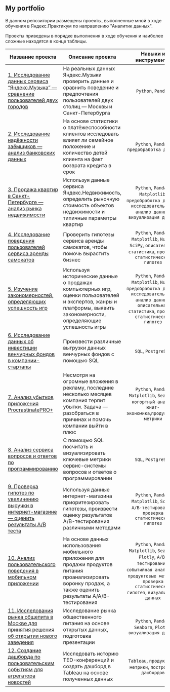 ## My portfolio

В данном репозитории размещены проекты, выполненные мной в ходе обучения в Яндекс.Практикум по направлению "Аналитик данных".

Проекты приведены в порядке выполнения в ходе обучения и наиболее сложные находятся в конце таблицы.

| Название проекта | Описание проекта | Навыки и инструменты | Сферы деятельности | Направление деятельности | 
| --- | --- | :---: | :---: | :---: |
| [1. Исследование данных сервиса “Яндекс.Музыка” — сравнение пользователей двух городов](https://github.com/MMyachina/Yandex.Praktikum/tree/main/01_Music) | На реальных данных Яндекс.Музыки проверить данные и сравнить поведение и предпочтения пользователей двух столиц — Москвы и Санкт-Петербурга | `Python`, `Pandas` | Интернет-сервисы, Стриминговые сервисы |  Data Analyst | 
| [2. Исследование надёжности заёмщиков — анализ банковских данных](https://github.com/MMyachina/Yandex.Praktikum/tree/main/02_Bank) | На основе статистики о платёжеспособности клиентов исследовать влияет ли семейное положение и количество детей клиента на факт возврата кредита в срок| `Python`, `Pandas`, `предобработка данных` | Банковская сфера, Кредитование |  Data Analyst, Финансовый аналитик | 
| [3. Продажа квартир в Санкт-Петербурге — анализ рынка недвижимости](https://github.com/MMyachina/Yandex.Praktikum/tree/main/03_Apartments) | Используя данные сервиса Яндекс.Недвижимость, определить рыночную стоимость объектов недвижимости и типичные параметры квартир | `Python`, `Pandas`, `Matplotlib`, `предобработка данных`, `исследовательский анализ данных`, `визуализация данных` | Интернет-сервисы, Площадки объявлений |  Data Analyst, Маркетинг-аналитик, Fraud-аналитик |
| [4. Исследование поведения пользователей сервиса аренды самокатов]() | Проверить гипотезы сервиса аренды самокатов, чтобы помочь вырастить бизнес | `Python`, `Pandas`, `Matplotlib`, `NumPy`, `SciPy`, `описательная статистика`, `проверка статистических гипотез` | Телеком | Маркетинг-аналитик |
| [5. Изучение закономерностей, определяющих успешность игр]() | Используя исторические данные о продажах компьютерных игр, оценки пользователей и экспертов, жанры и платформы, выявить закономерности, определяющие успешность игры | `Python`, `Pandas`, `Matplotlib`, `NumPy`, `предобработка данных`, `исследовательский анализ данных`, `описательная статистика`, `проверка статистических гипотез` | Gamedev, Интернет-магазины | Маркетинг-аналитик, Продуктовый аналитик |
| [6. Исследование данных об инвестиции венчурных фондов в компании-стартапы]() | Произвести различные выгрузки данных венчурных фондов с помощью SQL | `SQL`, `PostgreSQL` | Стартапы, Инвестиции | Data Analyst, Финансовый аналитик, Аналитик (универсал) |
| [7. Анализ убытков приложения ProcrastinatePRO+]() | Несмотря на огромные вложения в рекламу, последние несколько месяцев компания терпит убытки. Задача — разобраться в причинах и помочь компании выйти в плюс | `Python`, `Pandas`, `Matplotlib`, `Seaborn`, `когортный анализ`, `юнит-экономика`,`продуктовые метрики` | Интернет-сервисы, Стартапы| Маркетинг-аналитик |
| [8. Анализ сервиса вопросов и ответов по программированию]() | С помощью SQL посчитать и визуализировать ключевые метрики сервис-системы вопросов и ответов о программировании | `SQL`, `PostgreSQL` | Интернет-сервисы | Data Analyst, Аналитик (универсал), Продуктовый аналитик |
| [9. Проверка гипотез по увеличению выручки в интернет-магазине — оценить результаты A/B теста]() | Используя данные интернет-магазина приоритезировать гипотезы, произвести оценку результатов A/B-тестирования различными методами | `Python`, `Pandas`, `Matplotlib`, `SciPy`, `A/B-тестирование`, `проверка статистических гипотез` | Интернет-магазины| Маркетинг-аналитик |
| [10. Анализ пользовательского поведения в мобильном приложении]() | На основе данных использования мобильного приложения для продажи продуктов питания проанализировать воронку продаж, а также оценить результаты A/A/B-тестирования | `Python`, `Pandas`, `Matplotlib`, `Seaborn`, `Plotly`, `A/B-тестирование`, `событийная аналитика`, `продуктовые метрики`, `проверка статистических гипотез`, `визуализация данных`| Стартапы, Бизнес, Интернет-сервисы | Маркетинг-аналитик, Продуктовый аналитик |
| [11. Исследования рынка общепита в Москве для принятия решения об открытии нового заведения]() | Исследование рынка общественного питания на основе открытых данных, подготовка презентации | `Python`, `Pandas`, `Seaborn`, `Plotly`, `визуализация данных`| Стартапы, Бизнес, Оффлайн | Data Analyst, Маркетинг-аналитик, Аналитик (универсал) |
| [12. Создание дашборда по пользовательским событиям для агрегатора новостей]() | Исследовать историю TED-конференций и создать дашборд в Tableau на основе полученных данных | `Tableau`, `продуктовые метрики`, `построение дашбордов` | Стартапы | Data Analyst, Маркетинг-аналитик, Аналитик (универсал), BI-аналитик |
